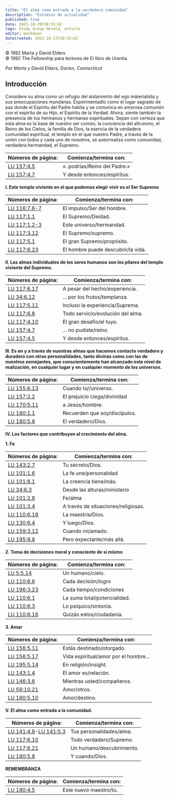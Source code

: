 ```yaml
---
title: "El alma como entrada a la verdadera comunidad"
description: "Estudios de actualidad"
published: true
date: 2023-10-29T10:55:6Z
tags: Study Group Herald, article
editor: markdown
dateCreated: 2023-10-23T10:55:6Z
---
```


<p class="v-card v-sheet theme--light grey lighten-3 px-2">© 1992 Marta y David Elders<br>© 1992 The Fellowship para lectores de El libro de Urantia</p>


_Por Marta y David Elders, Darien, Connecticut_

## Introducción

Considere su alma como un refugio del aislamiento del ego materialista y sus preocupaciones mundanas. Experimentadlo como el lugar sagrado de paz donde el Espíritu del Padre habita y se comunica en amorosa comunión con el espíritu de su Hijo, el Espíritu de la Verdad. Ahora, siente también la presencia de tus hermanos y hermanas espirituales. Sepan con certeza que esta alma es la base de nuestro ser común; la conciencia del altruismo, el Reino de los Cielos, la familia de Dios, la esencia de la verdadera comunidad espiritual, el templo en el que nuestro Padre, a través de la unión con todos y cada uno de nosotros, se autorrealiza como comunidad, verdadera hermandad, el Supremo. 

Números de página: | Comienza/termina con:
--- | ---
<a id="a21_0"></a>[LU 157:4.5](/es/The_Urantia_Book/157#p4_5) | «. podrías/Reino del Padre.» |
<a id="a22_0"></a>[LU 157:4.7](/es/The_Urantia_Book/157#p4_7) | Y desde entonces/espíritus. |

**I. Este templo viviente en el que podemos elegir vivir es el Ser Supremo**

Números de página: | Comienza/termina con:
--- | ---
<a id="a28_0"></a>[LU 116:7.6-7](/es/The_Urantia_Book/116#p7_6) | El impulso/Ser del hombre.
<a id="a29_0"></a>[LU 117:1.1](/es/The_Urantia_Book/117#p1_1) | El Supremo/Deidad.
<a id="a30_0"></a>[LU 117:1.2-3](/es/The_Urantia_Book/117#p1_2) | Este universo/hermandad.
<a id="a31_0"></a>[LU 117:3.12](/es/The_Urantia_Book/117#p3_12) | El Supremo/supremo.
<a id="a32_0"></a>[LU 117:5.1](/es/The_Urantia_Book/117#p5_1) | El gran Supremo/propósito.
<a id="a33_0"></a>[LU 117:6.23](/es/The_Urantia_Book/117#p6_23) | El hombre puede descubrir/la vida.

**II. Las almas individuales de los seres humanos son los pilares del templo viviente del Supremo.**

Números de página: | Comienza/termina con:
--- | ---
<a id="a39_0"></a>[LU 117:6.17](/es/The_Urantia_Book/117#p6_17) | A pesar del hecho/experiencia.
<a id="a40_0"></a>[LU 34:6.12](/es/The_Urantia_Book/34#p6_12) | ... por los frutos/templanza
<a id="a41_0"></a>[LU 117:5.11](/es/The_Urantia_Book/117#p5_11) | Incluso la experiencia/Suprema.
<a id="a42_0"></a>[LU 117:6.8](/es/The_Urantia_Book/117#p6_8) | Todo servicio/evolución del alma.
<a id="a43_0"></a>[LU 117:4.10](/es/The_Urantia_Book/117#p4_10) | El gran desafío/el tuyo.
<a id="a44_0"></a>[LU 157:4.7](/es/The_Urantia_Book/157#p4_7) | ... no pudiste/reino.
<a id="a45_0"></a>[LU 157:4.5](/es/The_Urantia_Book/157#p4_5) | Y desde entonces/espíritus.

**III. Es en y a través de nuestras almas que hacemos contacto verdadero y duradero con otras personalidades, tanto divinas como con las de nuestros semejantes, que conscientemente han alcanzado este nivel de realización, en cualquier lugar y en cualquier momento de los universos.**

Números de página: | Comienza/termina con:
--- | ---
<a id="a51_0"></a>[LU 155:6.13](/es/The_Urantia_Book/155#p6_13) | Cuando tú//universo.
<a id="a52_0"></a>[LU 157:2.2](/es/The_Urantia_Book/157#p2_2) | El prejuicio ciega/divinidad
<a id="a53_0"></a>[LU 170:5.11](/es/The_Urantia_Book/170#p5_11) | a Jesús/hombre.
<a id="a54_0"></a>[LU 180:1.1](/es/The_Urantia_Book/180#p1_1) | Recuerden que soy/discípulos.
<a id="a55_0"></a>[LU 180:5.8](/es/The_Urantia_Book/180#p5_8) | El verdadero/Dios.

**IV. Los factores que contribuyen al crecimiento del alma.**

**1\. Fe**

Números de página: | Comienza/termina con:
--- | ---
<a id="a63_0"></a>[LU 143:2.7](/es/The_Urantia_Book/143#p2_7) | Tu secreto/Dios.
<a id="a64_0"></a>[LU 101:1.6](/es/The_Urantia_Book/101#p1_6) | La fe une/personalidad
<a id="a65_0"></a>[LU 101:8.1](/es/The_Urantia_Book/101#p8_1) | La creencia tiene/más.
<a id="a66_0"></a>[LU 34:6.3](/es/The_Urantia_Book/34#p6_3) | Desde las alturas/ministerio
<a id="a67_0"></a>[LU 101:2.8](/es/The_Urantia_Book/101#p2_8) | Fe/alma
<a id="a68_0"></a>[LU 101:3.4](/es/The_Urantia_Book/101#p3_4) | A través de situaciones/religiosas.
<a id="a69_0"></a>[LU 110:6.18](/es/The_Urantia_Book/110#p6_18) | La maestría/Dios.
<a id="a70_0"></a>[LU 130:6.4](/es/The_Urantia_Book/130#p6_4) | Y luego/Dios.
<a id="a71_0"></a>[LU 159:3.12](/es/The_Urantia_Book/159#p3_12) | Cuando mi/amado.
<a id="a72_0"></a>[LU 195:9.8](/es/The_Urantia_Book/195#p9_8) | Pero expectante/más allá.

**2\. Toma de decisiones moral y consciente de sí mismo**

Números de página: | Comienza/termina con:
--- | ---
<a id="a78_0"></a>[LU 5:5.14](/es/The_Urantia_Book/5#p5_14) | Un humano/cielo.
<a id="a79_0"></a>[LU 110:6.6](/es/The_Urantia_Book/110#p6_6) | Cada decisión/logro
<a id="a80_0"></a>[LU 196:3.23](/es/The_Urantia_Book/196#p3_23) | Cada tiempo/condiciones
<a id="a81_0"></a>[LU 110:6.1](/es/The_Urantia_Book/110#p6_1) | La suma total/potencialidad.
<a id="a82_0"></a>[LU 110:6.3](/es/The_Urantia_Book/110#p6_3) | Lo psíquico/sintonía.
<a id="a83_0"></a>[LU 110:6.16](/es/The_Urantia_Book/110#p6_16) | Quizás estos/ciudadanía.

**3\. Amar**

Números de página: | Comienza/termina con:
--- | ---
<a id="a89_0"></a>[LU 156:5.11](/es/The_Urantia_Book/156#p5_11) | Estás destinado/otorgado.
<a id="a90_0"></a>[LU 156:5.17](/es/The_Urantia_Book/156#p5_17) | Vida espiritual/amor por el hombre...
<a id="a91_0"></a>[LU 195:5.14](/es/The_Urantia_Book/195#p5_14) | En religión/insight.
<a id="a92_0"></a>[LU 143:1.4](/es/The_Urantia_Book/143#p1_4) | El amor es/relación.
<a id="a93_0"></a>[LU 146:3.6](/es/The_Urantia_Book/146#p3_6) | Mientras usted/compañeros.
<a id="a94_0"></a>[LU 56:10.21](/es/The_Urantia_Book/56#p10_21) | Amor/otros.
<a id="a95_0"></a>[LU 180:5.10](/es/The_Urantia_Book/180#p5_10) | Amor/destino.

**V. El alma como entrada a la comunidad.**

Números de página: | Comienza/termina con:
--- | ---
<a id="a101_0"></a>[LU 141:4.8](/es/The_Urantia_Book/141#p4_8)-<a id="a101_44"></a>[LU 141:5.3](/es/The_Urantia_Book/141#p5_3) | Tus personalidades/alma.
<a id="a102_0"></a>[LU 117:6.10](/es/The_Urantia_Book/117#p6_10) | Todo verdadero/Supremo.
<a id="a103_0"></a>[LU 117:6.21](/es/The_Urantia_Book/117#p6_21) | Un humano/descubrimiento.
<a id="a104_0"></a>[LU 180:5.8](/es/The_Urantia_Book/180#p5_8) | Y cuando/Dios.

**REMEMBRANZA**

Números de página: | Comienza/termina con:
--- | ---
<a id="a110_0"></a>[LU 180:4.5](/es/The_Urantia_Book/180#p4_5) | Este nuevo maestro/tú.

